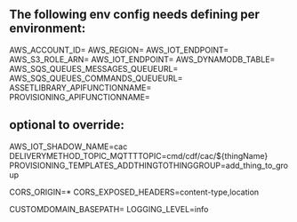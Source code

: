 ## The following env config needs defining per environment:

AWS_ACCOUNT_ID=
AWS_REGION=
AWS_IOT_ENDPOINT=
AWS_S3_ROLE_ARN=
AWS_IOT_ENDPOINT=
AWS_DYNAMODB_TABLE=
AWS_SQS_QUEUES_MESSAGES_QUEUEURL=
AWS_SQS_QUEUES_COMMANDS_QUEUEURL=
ASSETLIBRARY_APIFUNCTIONNAME=
PROVISIONING_APIFUNCTIONNAME=
## optional to override:

AWS_IOT_SHADOW_NAME=cac
DELIVERYMETHOD_TOPIC_MQTTTTOPIC=cmd/cdf/cac/${thingName}
PROVISIONING_TEMPLATES_ADDTHINGTOTHINGGROUP=add_thing_to_group

CORS_ORIGIN=*
CORS_EXPOSED_HEADERS=content-type,location

CUSTOMDOMAIN_BASEPATH=
LOGGING_LEVEL=info
